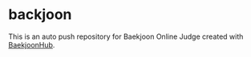 # backjoon
This is an auto push repository for Baekjoon Online Judge created with [BaekjoonHub](https://github.com/BaekjoonHub/BaekjoonHub).
